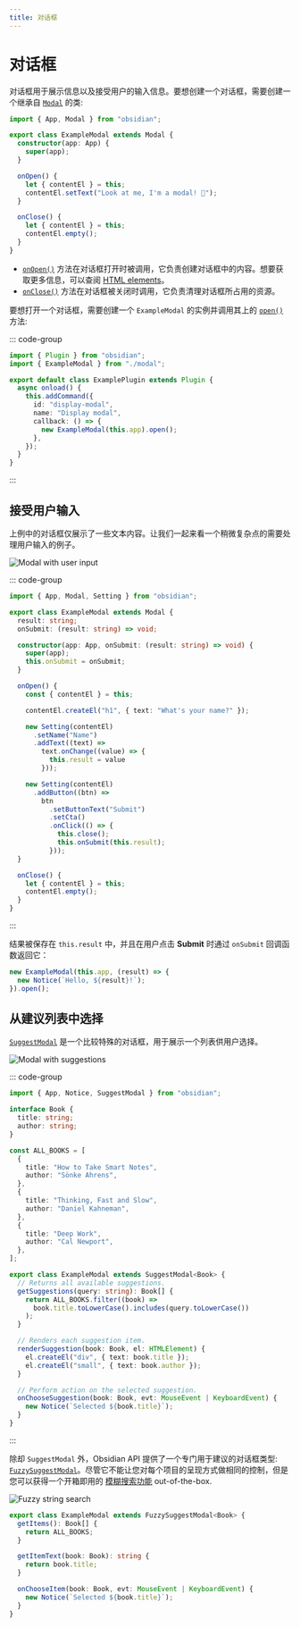 ```yaml
---
title: 对话框
---
```

# 对话框

对话框用于展示信息以及接受用户的输入信息。要想创建一个对话框，需要创建一个继承自 [`Modal`](../reference/typescript/classes/Modal.md) 的类:

```ts modal.ts
import { App, Modal } from "obsidian";

export class ExampleModal extends Modal {
  constructor(app: App) {
    super(app);
  }

  onOpen() {
    let { contentEl } = this;
    contentEl.setText("Look at me, I'm a modal! 👀");
  }

  onClose() {
    let { contentEl } = this;
    contentEl.empty();
  }
}
```

- [`onOpen()`](../reference/typescript/classes/Modal.md#onopen) 方法在对话框打开时被调用，它负责创建对话框中的内容。想要获取更多信息，可以查阅 [HTML elements](html-elements.md)。
- [`onClose()`](../reference/typescript/classes/Modal.md#onclose) 方法在对话框被关闭时调用，它负责清理对话框所占用的资源。

要想打开一个对话框，需要创建一个 `ExampleModal` 的实例并调用其上的 [`open()`](../reference/typescript/classes/Modal.md#open) 方法:

::: code-group

```ts [main.ts]
import { Plugin } from "obsidian";
import { ExampleModal } from "./modal";

export default class ExamplePlugin extends Plugin {
  async onload() {
    this.addCommand({
      id: "display-modal",
      name: "Display modal",
      callback: () => {
        new ExampleModal(this.app).open();
      },
    });
  }
}
```

:::

## 接受用户输入

上例中的对话框仅展示了一些文本内容。让我们一起来看一个稍微复杂点的需要处理用户输入的例子。

![Modal with user input](/images/img/modal-input.png)

::: code-group

```ts [modal.ts] {21,30,31}
import { App, Modal, Setting } from "obsidian";

export class ExampleModal extends Modal {
  result: string;
  onSubmit: (result: string) => void;

  constructor(app: App, onSubmit: (result: string) => void) {
    super(app);
    this.onSubmit = onSubmit;
  }

  onOpen() {
    const { contentEl } = this;

    contentEl.createEl("h1", { text: "What's your name?" });

    new Setting(contentEl)
      .setName("Name")
      .addText((text) =>
        text.onChange((value) => {
          this.result = value
        }));

    new Setting(contentEl)
      .addButton((btn) =>
        btn
          .setButtonText("Submit")
          .setCta()
          .onClick(() => {
            this.close();
            this.onSubmit(this.result);
          }));
  }

  onClose() {
    let { contentEl } = this;
    contentEl.empty();
  }
}
```

:::

结果被保存在 `this.result` 中，并且在用户点击 **Submit** 时通过 `onSubmit` 回调函数返回它：

```ts
new ExampleModal(this.app, (result) => {
  new Notice(`Hello, ${result}!`);
}).open();
```

## 从建议列表中选择

[`SuggestModal`](../reference/typescript/classes/SuggestModal.md) 是一个比较特殊的对话框，用于展示一个列表供用户选择。

![Modal with suggestions](/images/img/suggest-modal.gif)

::: code-group

```ts [modal.ts]
import { App, Notice, SuggestModal } from "obsidian";

interface Book {
  title: string;
  author: string;
}

const ALL_BOOKS = [
  {
    title: "How to Take Smart Notes",
    author: "Sönke Ahrens",
  },
  {
    title: "Thinking, Fast and Slow",
    author: "Daniel Kahneman",
  },
  {
    title: "Deep Work",
    author: "Cal Newport",
  },
];

export class ExampleModal extends SuggestModal<Book> {
  // Returns all available suggestions.
  getSuggestions(query: string): Book[] {
    return ALL_BOOKS.filter((book) =>
      book.title.toLowerCase().includes(query.toLowerCase())
    );
  }

  // Renders each suggestion item.
  renderSuggestion(book: Book, el: HTMLElement) {
    el.createEl("div", { text: book.title });
    el.createEl("small", { text: book.author });
  }

  // Perform action on the selected suggestion.
  onChooseSuggestion(book: Book, evt: MouseEvent | KeyboardEvent) {
    new Notice(`Selected ${book.title}`);
  }
}
```

:::

除却 `SuggestModal` 外，Obsidian API 提供了一个专门用于建议的对话框类型: [`FuzzySuggestModal`](../reference/typescript/classes/FuzzySuggestModal.md)。尽管它不能让您对每个项目的呈现方式做相同的控制，但是您可以获得一个开箱即用的 [模糊搜索功能](https://en.wikipedia.org/wiki/Approximate_string_matching) out-of-the-box.

![Fuzzy string search](/images/img/fuzzy-suggestion-modal.png)

```ts
export class ExampleModal extends FuzzySuggestModal<Book> {
  getItems(): Book[] {
    return ALL_BOOKS;
  }

  getItemText(book: Book): string {
    return book.title;
  }

  onChooseItem(book: Book, evt: MouseEvent | KeyboardEvent) {
    new Notice(`Selected ${book.title}`);
  }
}
```
